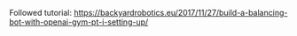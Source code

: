 

Followed tutorial: https://backyardrobotics.eu/2017/11/27/build-a-balancing-bot-with-openai-gym-pt-i-setting-up/
